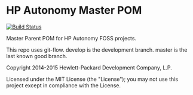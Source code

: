 # HP Autonomy Master POM

[![Build Status](https://travis-ci.org/hpautonomy/foss-master-pom.svg?branch=master)](https://travis-ci.org/hpautonomy/foss-master-pom)

Master Parent POM for HP Autonomy FOSS projects.

This repo uses git-flow. develop is the development branch. master is the last known good branch.

Copyright 2014-2015 Hewlett-Packard Development Company, L.P.

Licensed under the MIT License (the "License"); you may not use this project except in compliance with the License.

